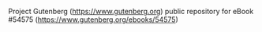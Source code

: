 Project Gutenberg (https://www.gutenberg.org) public repository for
eBook #54575 (https://www.gutenberg.org/ebooks/54575)

